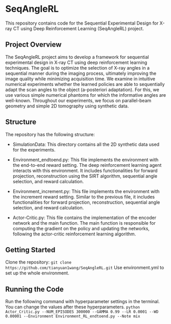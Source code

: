 # SeqAngleRL
This repository contains code for the Sequential Experimental Design for X-ray CT using Deep Reinforcement Learning (SeqAngleRL) project.

## Project Overview
The SeqAngleRL project aims to develop a framework for sequential experimental design in X-ray CT using deep reinforcement learning techniques. The goal is to optimize the selection of X-ray angles in a sequential manner during the imaging process, ultimately improving the image quality while minimizing acquisition time. We examine in intuitive numerical experiments whether the learned policies are able to sequentially adapt the scan angles to the object (a-posteriori adaptation). For this, we use various simple numerical phantoms for which the informative angles are well-known. Throughout our experiments, we focus on parallel-beam geometry and simple 2D tomography using synthetic data. 

## Structure
The repository has the following structure:

* SimulationData: This directory contains all the 2D synthetic data used for the experiments.

* Environment_endtoend.py: This file implements the environment with the end-to-end reward setting. The deep reinforcement learning agent interacts with this environment. It includes functionalities for forward projection, reconstruction using the SIRT algorithm, sequential angle selection, and reward calculation.

* Environment_increment.py: This file implements the environment with the increment reward setting. Similar to the previous file, it includes functionalities for forward projection, reconstruction, sequential angle selection, and reward calculation.

* Actor-Critic.py: This file contains the implementation of the encoder network and the main function. The main function is responsible for computing the gradient on the policy and updating the networks, following the actor-critic reinforcement learning algorithm.

## Getting Started
Clone the repository: 
```git clone https://github.com/tianyuan1wang/SeqAngleRL.git```
Use environment.yml to set up the whole environment.

## Running the Code
Run the following command with hyperparameter settings in the terminal. You can change the values after these hyperparameters.
```python Actor_Critic.py --NUM_EPISODES 300000 --GAMMA 0.99 --LR 0.0001 --WD 0.00001 --Environment Environment_RL_endtoend.py --Note mix```
